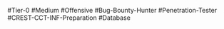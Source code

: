 #Tier-0 #Medium #Offensive #Bug-Bounty-Hunter #Penetration-Tester #CREST-CCT-INF-Preparation #Database
